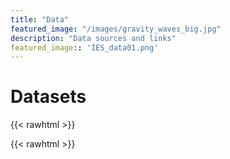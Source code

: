 ```yaml
---
title: "Data"
featured_image: "/images/gravity_waves_big.jpg"
description: "Data sources and links"
featured_image:: 'IES_data01.png'
---
```


# Datasets

{{< rawhtml >}}
<div>
<!--<img src="IES_data01.png" alt="image" style=";width:100%;height:100%"><!--

<!--<p> Between Jun. 4th - Jun. 9th, twelve members of the IES group came together for the 2023 Aspen conference.<!--

</p>
</div>
{{< /rawhtml >}}
<!--more-->
{{< rawhtml >}}
<div>
</p>
<!-- <h4> Work: </h4> <!--
</p>

<iframe src="https://docs.google.com/spreadsheets/d/e/2PACX-1vQ1LzxUNodZkK7vz1rFpUS7xN6gSGctIcWiICuOn7nPP6F_edDqUB0Hl3sGycMBLSrgobBkz4HNVt5g/pubhtml?widget=true&amp;headers=false" width="100%" height="500px"></iframe>

</p>

{{< /rawhtml >}}


